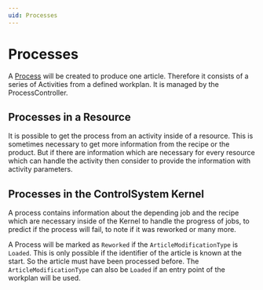 ```yaml
---
uid: Processes
---
```

# Processes

A [Process](xref:Marvin.AbstractionLayer.IProcess) will be created to produce one article. Therefore it consists of a series of Activities from a defined workplan. It is managed by the ProcessController.

## Processes in a Resource

It is possible to get the process from an activity inside of a resource. This is sometimes necessary to get more information from the recipe or the product. But if there are information which are necessary for every resource which can handle the activity then consider to provide the information with activity parameters.

## Processes in the ControlSystem Kernel

A process contains information about the depending job and the recipe which are necessary inside of the Kernel to handle the progress of jobs, to predict if the process will fail, to note if it was reworked or many more.

A Process will be marked as `Reworked` if the `ArticleModificationType` is `Loaded`. This is only possible if the identifier of the article is known at the start. So the article must have been processed before. The `ArticleModificationType` can also be `Loaded` if an entry point of the workplan will be used.
